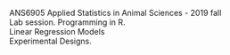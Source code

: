 ANS6905 Applied Statistics in Animal Sciences - 2019 fall\
Lab session. Programming in R.\
Linear Regression Models\
Experimental Designs.
